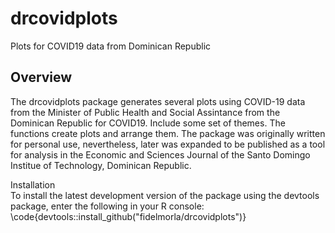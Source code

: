 # drcovidplots
Plots for COVID19 data from Dominican Republic 

## Overview
The drcovidplots package generates several plots using COVID-19 data from the Minister of Public Health and Social Assintance from the Dominican Republic for COVID19. Include some set of themes. The functions create plots and arrange them. The package was originally written for personal use, nevertheless, later was expanded to be published as a tool for analysis in the Economic and Sciences Journal of the Santo Domingo Institue of Technology, Dominican Republic. 

Installation     
To install the latest development version of the package using the devtools package, enter the following in your R console:
\code{devtools::install_github("fidelmorla/drcovidplots")}
